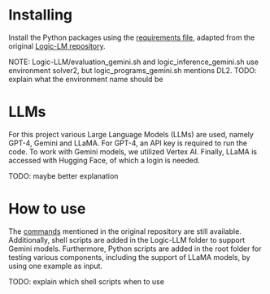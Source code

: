 # Installing
Install the Python packages using the [requirements file](Logic-LLM/requirements.txt), adapted from the original [Logic-LM repository](https://github.com/teacherpeterpan/Logic-LLM).

NOTE: Logic-LLM/evaluation_gemini.sh and logic_inference_gemini.sh use environment solver2, but logic_programs_gemini.sh mentions DL2.
TODO: explain what the environment name should be

# LLMs
For this project various Large Language Models (LLMs) are used, namely GPT-4, Gemini and LLaMA. For GPT-4, an API key is required to run the code. To work with Gemini models, we utilized Vertex AI. Finally, LLaMA is accessed with Hugging Face, of which a login is needed.

TODO: maybe better explanation

# How to use
The [commands](https://github.com/teacherpeterpan/Logic-LLM/blob/main/README.md) mentioned in the original repository are still available. Additionally, shell scripts are added in the Logic-LLM folder to support Gemini models. Furthermore, Python scripts are added in the root folder for testing various components, including the support of LLaMA models, by using one example as input.

TODO: explain which shell scripts when to use
